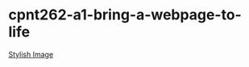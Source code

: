 # cpnt262-a1-bring-a-webpage-to-life

[Stylish Image](https://www.pexels.com/collections/stylish-7lxcbto/)